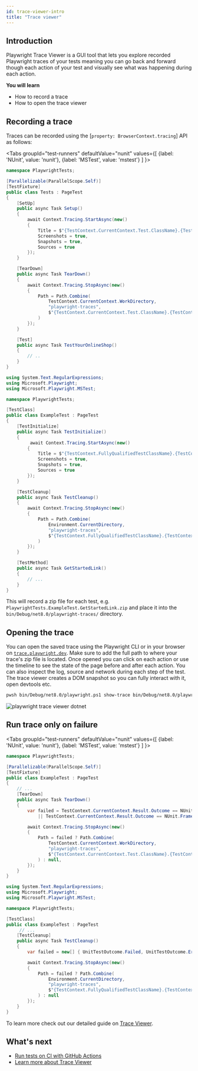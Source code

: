 ```yaml
---
id: trace-viewer-intro
title: "Trace viewer"
---
```


## Introduction

Playwright Trace Viewer is a GUI tool that lets you explore recorded Playwright traces of your tests meaning you can go back and forward though each action of your test and visually see what was happening during each action.

**You will learn**

- How to record a trace
- How to open the trace viewer

## Recording a trace

Traces can be recorded using the [`property: BrowserContext.tracing`] API as follows:

<Tabs
  groupId="test-runners"
  defaultValue="nunit"
  values={[
    {label: 'NUnit', value: 'nunit'},
    {label: 'MSTest', value: 'mstest'}
  ]
}>
<TabItem value="nunit">

```csharp
namespace PlaywrightTests;

[Parallelizable(ParallelScope.Self)]
[TestFixture]
public class Tests : PageTest
{
    [SetUp]
    public async Task Setup()
    {
        await Context.Tracing.StartAsync(new()
        {
            Title = $"{TestContext.CurrentContext.Test.ClassName}.{TestContext.CurrentContext.Test.Name}",
            Screenshots = true,
            Snapshots = true,
            Sources = true
        });
    }

    [TearDown]
    public async Task TearDown()
    {
        await Context.Tracing.StopAsync(new()
        {
            Path = Path.Combine(
                TestContext.CurrentContext.WorkDirectory,
                "playwright-traces",
                $"{TestContext.CurrentContext.Test.ClassName}.{TestContext.CurrentContext.Test.Name}.zip"
            )
        });
    }

    [Test]
    public async Task TestYourOnlineShop()
    {
        // ..
    }
}
```

</TabItem>
<TabItem value="mstest">

```csharp
using System.Text.RegularExpressions;
using Microsoft.Playwright;
using Microsoft.Playwright.MSTest;

namespace PlaywrightTests;

[TestClass]
public class ExampleTest : PageTest
{
    [TestInitialize]
    public async Task TestInitialize()
    {
         await Context.Tracing.StartAsync(new()
        {
            Title = $"{TestContext.FullyQualifiedTestClassName}.{TestContext.TestName}",
            Screenshots = true,
            Snapshots = true,
            Sources = true
        });
    }

    [TestCleanup]
    public async Task TestCleanup()
    {
        await Context.Tracing.StopAsync(new()
        {
            Path = Path.Combine(
                Environment.CurrentDirectory,
                "playwright-traces",
                $"{TestContext.FullyQualifiedTestClassName}.{TestContext.TestName}.zip"
            )
        });
    }

    [TestMethod]
    public async Task GetStartedLink()
    {
        // ...
    }
}
```

</TabItem>
</Tabs>

This will record a zip file for each test, e.g. `PlaywrightTests.ExampleTest.GetStartedLink.zip` and place it into the `bin/Debug/net8.0/playwright-traces/` directory.

## Opening the trace

You can open the saved trace using the Playwright CLI or in your browser on [`trace.playwright.dev`](https://trace.playwright.dev). Make sure to add the full path to where your trace's zip file is located. Once opened you can click on each action or use the timeline to see the state of the page before and after each action. You can also inspect the log, source and network during each step of the test. The trace viewer creates a DOM snapshot so you can fully interact with it, open devtools etc.


```bash csharp
pwsh bin/Debug/net8.0/playwright.ps1 show-trace bin/Debug/net8.0/playwright-traces/PlaywrightTests.ExampleTest.GetStartedLink.zip
```

![playwright trace viewer dotnet](https://github.com/microsoft/playwright/assets/13063165/4372d661-5bfa-4e1f-be65-0d2fe165a75c)


## Run trace only on failure

<Tabs
  groupId="test-runners"
  defaultValue="nunit"
  values={[
    {label: 'NUnit', value: 'nunit'},
    {label: 'MSTest', value: 'mstest'}
  ]
}>
<TabItem value="nunit">

```csharp
namespace PlaywrightTests;

[Parallelizable(ParallelScope.Self)]
[TestFixture]
public class ExampleTest : PageTest
{
    // ...
    [TearDown]
    public async Task TearDown()
    {
        var failed = TestContext.CurrentContext.Result.Outcome == NUnit.Framework.Interfaces.ResultState.Error 
            || TestContext.CurrentContext.Result.Outcome == NUnit.Framework.Interfaces.ResultState.Failure;

        await Context.Tracing.StopAsync(new() 
        { 
            Path = failed ? Path.Combine( 
                TestContext.CurrentContext.WorkDirectory, 
                "playwright-traces", 
                $"{TestContext.CurrentContext.Test.ClassName}.{TestContext.CurrentContext.Test.Name}.zip" 
            ) : null, 
        });
    }
}
```

</TabItem>
<TabItem value="mstest">

```csharp
using System.Text.RegularExpressions;
using Microsoft.Playwright;
using Microsoft.Playwright.MSTest;

namespace PlaywrightTests;

[TestClass]
public class ExampleTest : PageTest
     // ...
    [TestCleanup]
    public async Task TestCleanup()
    {
        var failed = new[] { UnitTestOutcome.Failed, UnitTestOutcome.Error, UnitTestOutcome.Timeout, UnitTestOutcome.Aborted }.Contains(TestContext.CurrentTestOutcome);

        await Context.Tracing.StopAsync(new() 
        { 
            Path = failed ? Path.Combine( 
                Environment.CurrentDirectory, 
                "playwright-traces", 
                $"{TestContext.FullyQualifiedTestClassName}.{TestContext.TestName}.zip" 
            ) : null 
        });
    }
}
```

</TabItem>
</Tabs>

To learn more check out our detailed guide on [Trace Viewer](/trace-viewer.md).

## What's next

- [Run tests on CI with GitHub Actions](/ci-intro.md)
- [Learn more about Trace Viewer](/trace-viewer.md)

